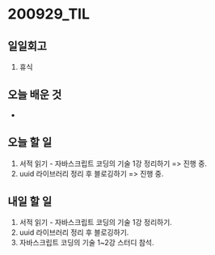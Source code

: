 # 200929_TIL

## 일일회고

1. 휴식

## 오늘 배운 것

-

## 오늘 할 일

1. 서적 읽기 - 자바스크립트 코딩의 기술 1강 정리하기 => 진행 중.
2. uuid 라이브러리 정리 후 블로깅하기 => 진행 중.

## 내일 할 일

1. 서적 읽기 - 자바스크립트 코딩의 기술 1강 정리하기.
2. uuid 라이브러리 정리 후 블로깅하기.
3. 자바스크립트 코딩의 기술 1~2강 스터디 참석.
